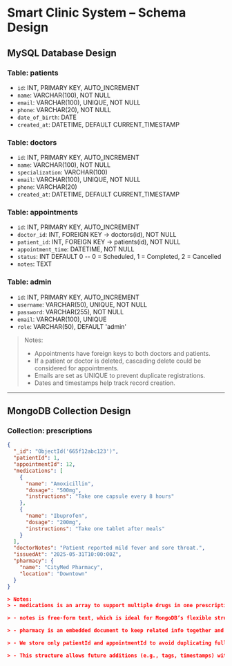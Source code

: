 # Smart Clinic System – Schema Design

## MySQL Database Design

### Table: patients
- `id`: INT, PRIMARY KEY, AUTO_INCREMENT  
- `name`: VARCHAR(100), NOT NULL  
- `email`: VARCHAR(100), UNIQUE, NOT NULL  
- `phone`: VARCHAR(20), NOT NULL  
- `date_of_birth`: DATE  
- `created_at`: DATETIME, DEFAULT CURRENT_TIMESTAMP  

### Table: doctors
- `id`: INT, PRIMARY KEY, AUTO_INCREMENT  
- `name`: VARCHAR(100), NOT NULL  
- `specialization`: VARCHAR(100)  
- `email`: VARCHAR(100), UNIQUE, NOT NULL  
- `phone`: VARCHAR(20)  
- `created_at`: DATETIME, DEFAULT CURRENT_TIMESTAMP  

### Table: appointments
- `id`: INT, PRIMARY KEY, AUTO_INCREMENT  
- `doctor_id`: INT, FOREIGN KEY → doctors(id), NOT NULL  
- `patient_id`: INT, FOREIGN KEY → patients(id), NOT NULL  
- `appointment_time`: DATETIME, NOT NULL  
- `status`: INT DEFAULT 0  -- 0 = Scheduled, 1 = Completed, 2 = Cancelled  
- `notes`: TEXT  

### Table: admin
- `id`: INT, PRIMARY KEY, AUTO_INCREMENT  
- `username`: VARCHAR(50), UNIQUE, NOT NULL  
- `password`: VARCHAR(255), NOT NULL  
- `email`: VARCHAR(100), UNIQUE  
- `role`: VARCHAR(50), DEFAULT 'admin'  

> Notes:
> - Appointments have foreign keys to both doctors and patients.
> - If a patient or doctor is deleted, cascading delete could be considered for appointments.
> - Emails are set as UNIQUE to prevent duplicate registrations.
> - Dates and timestamps help track record creation.

---

## MongoDB Collection Design

### Collection: prescriptions

```json
{
  "_id": "ObjectId('665f12abc123')",
  "patientId": 1,
  "appointmentId": 12,
  "medications": [
    {
      "name": "Amoxicillin",
      "dosage": "500mg",
      "instructions": "Take one capsule every 8 hours"
    },
    {
      "name": "Ibuprofen",
      "dosage": "200mg",
      "instructions": "Take one tablet after meals"
    }
  ],
  "doctorNotes": "Patient reported mild fever and sore throat.",
  "issuedAt": "2025-05-31T10:00:00Z",
  "pharmacy": {
    "name": "CityMed Pharmacy",
    "location": "Downtown"
  }
}

> Notes:
> - medications is an array to support multiple drugs in one prescription.

> - notes is free-form text, which is ideal for MongoDB’s flexible structure.

> - pharmacy is an embedded document to keep related info together and allow fast access.

> - We store only patientId and appointmentId to avoid duplicating full objects and to keep documents lightweight.

> - This structure allows future additions (e.g., tags, timestamps) without major schema changes